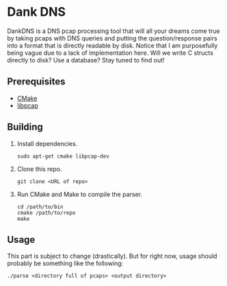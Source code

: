 # Dank DNS

DankDNS is a DNS pcap processing tool that will all your dreams come true by taking pcaps with DNS queries and putting the question/response pairs into a format that is directly readable by disk. Notice that I am purposefully being vague due to a lack of implementation here. Will we write C structs directly to disk? Use a database? Stay tuned to find out!

## Prerequisites
* [CMake](https://github.com/Kitware/CMake)
* [libpcap](https://github.com/the-tcpdump-group/libpcap)

## Building

1. Install dependencies.
   ```
   sudo apt-get cmake libpcap-dev
   ```

2. Clone this repo.
   ```
   git clone <URL of repo>
   ```

3. Run CMake and Make to compile the parser.
   ```
   cd /path/to/bin
   cmake /path/to/repo
   make
   ```
## Usage

This part is subject to change (drastically). But for right now, usage should probably be something like the following:

```
./parse <directory full of pcaps> <output directory>
```

